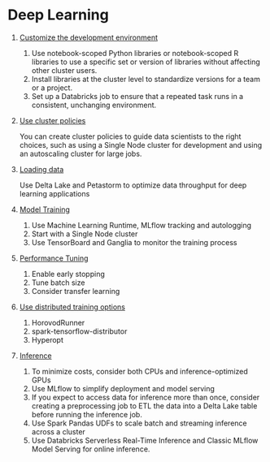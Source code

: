 # Deep Learning

1. [Customize the development environment](https://docs.databricks.com/machine-learning/train-model/dl-best-practices.html#customize-the-development-environment)
    1. Use notebook-scoped Python libraries or notebook-scoped R libraries to use a specific set or version of libraries without affecting other cluster users.
    2. Install libraries at the cluster level to standardize versions for a team or a project.
    3. Set up a Databricks job to ensure that a repeated task runs in a consistent, unchanging environment.
2. [Use cluster policies](https://docs.databricks.com/machine-learning/train-model/dl-best-practices.html#use-cluster-policies)
    
    You can create cluster policies to guide data scientists to the right choices, such as using a Single Node cluster for development and using an autoscaling cluster for large jobs.

3. [Loading data](https://docs.databricks.com/machine-learning/train-model/dl-best-practices.html#best-practices-for-loading-data)
    
    Use Delta Lake and Petastorm to optimize data throughput for deep learning applications

4. [Model Training](https://docs.databricks.com/machine-learning/train-model/dl-best-practices.html#best-practices-for-training-deep-learning-models)
    1. Use Machine Learning Runtime, MLflow tracking and autologging
    2. Start with a Single Node cluster
    3. Use TensorBoard and Ganglia to monitor the training process
5. [Performance Tuning](https://docs.databricks.com/machine-learning/train-model/dl-best-practices.html#optimize-performance-for-deep-learning)
    1. Enable early stopping
    2. Tune batch size
    3. Consider transfer learning
6. [Use distributed training options](https://docs.databricks.com/machine-learning/train-model/dl-best-practices.html#move-to-distributed-training)
    1. HorovodRunner
    2. spark-tensorflow-distributor
    3. Hyperopt
7. [Inference](https://docs.databricks.com/machine-learning/train-model/dl-best-practices.html#best-practices-for-inference)
    1. To minimize costs, consider both CPUs and inference-optimized GPUs
    2. Use MLflow to simplify deployment and model serving
    3. If you expect to access data for inference more than once, consider creating a preprocessing job to ETL the data into a Delta Lake table before running the inference job.
    4. Use Spark Pandas UDFs to scale batch and streaming inference across a cluster
    5. Use Databricks Serverless Real-Time Inference and Classic MLflow Model Serving for online inference.